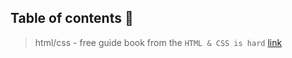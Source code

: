 ## Table of contents 📓

> html/css - free guide book from the `HTML & CSS is hard` [link](https://www.internetingishard.com/html-and-css/) 
